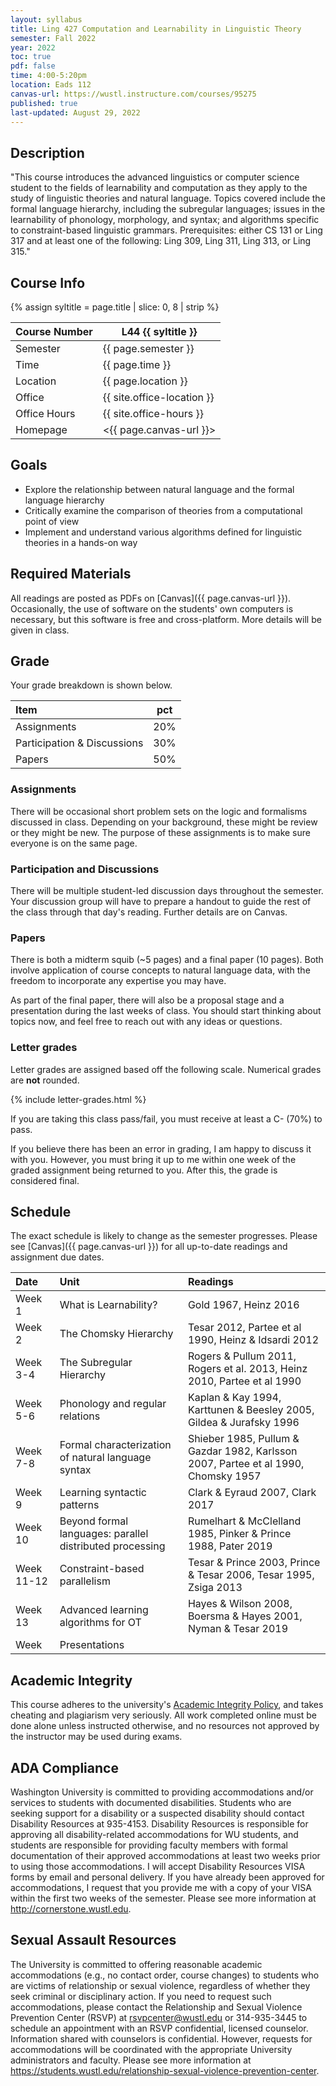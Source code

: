 ```yaml
---
layout: syllabus
title: Ling 427 Computation and Learnability in Linguistic Theory
semester: Fall 2022
year: 2022
toc: true
pdf: false
time: 4:00-5:20pm
location: Eads 112
canvas-url: https://wustl.instructure.com/courses/95275
published: true
last-updated: August 29, 2022
---
```


## Description

"This course introduces the advanced linguistics or computer science student to the fields of learnability and computation as they apply to the study of linguistic theories and natural language. Topics covered include the formal language hierarchy, including the subregular languages; issues in the learnability of phonology, morphology, and syntax; and algorithms specific to constraint-based linguistic grammars. Prerequisites: either CS 131 or Ling 317 and at least one of the following: Ling 309, Ling 311, Ling 313, or Ling 315."

## Course Info

{% assign syltitle = page.title | slice: 0, 8 | strip %}

| Course Number | L44 {{ syltitle }}                          |
|---------------|---------------------------------------------|
| Semester      | {{ page.semester }}                         |
| Time          | {{ page.time }}                             |
| Location      | {{ page.location }}                         |
| Office        | {{ site.office-location }}           |
| Office Hours  | {{ site.office-hours }}              | 
| Homepage      | <{{ page.canvas-url }}>                       | 

## Goals

* Explore the relationship between natural language and the formal language hierarchy
* Critically examine the comparison of theories from a computational point of view
* Implement and understand various algorithms defined for linguistic theories in a hands-on way

## Required Materials

All readings are posted as PDFs on [Canvas]({{ page.canvas-url }}). Occasionally, the use of software on the students' own computers is necessary, but this software is free and cross-platform. More details will be given in class.

## Grade

Your grade breakdown is shown below.

| Item                        | pct |
| :-------------------------- | --- |
| Assignments                 | 20% |
| Participation & Discussions | 30% |
| Papers                      | 50% |

### Assignments

There will be occasional short problem sets on the logic and formalisms discussed in class. Depending on your background, these might be review or they might be new. The purpose of these assignments is to make sure everyone is on the same page.

### Participation and Discussions

There will be multiple student-led discussion days throughout the semester. Your discussion group will have to prepare a handout to guide the rest of the class through that day's reading. Further details are on Canvas.

### Papers

There is both a midterm squib (~5 pages) and a final paper (10 pages). Both involve application of course concepts to natural language data, with the freedom to incorporate any expertise you may have. 

As part of the final paper, there will also be a proposal stage and a presentation during the last weeks of class. You should start thinking about topics now, and feel free to reach out with any ideas or questions.

### Letter grades

Letter grades are assigned based off the following scale. Numerical grades are **not** rounded. 

{% include letter-grades.html %}

If you are taking this class pass/fail, you must receive at least a C- (70%) to pass. 

If you believe there has been an error in grading, I am happy to discuss it with you. However, you must bring it up to me within one week of the graded assignment being returned to you. After this, the grade is considered final. 

## Schedule

The exact schedule is likely to change as the semester progresses. Please see [Canvas]({{ page.canvas-url }}) for all up-to-date readings and assignment due dates. 

| Date       | Unit                                                     | Readings                                                                           |
| :--------- | :------------------------------------------------------- | :--------------------------------------------------------------------------------- |
| Week 1  | What is Learnability?                                    | Gold 1967, Heinz 2016                                                              |
| Week 2   | The Chomsky Hierarchy                                    | Tesar 2012, Partee et al 1990, Heinz & Idsardi 2012                                |
| Week 3-4  | The Subregular Hierarchy                                 | Rogers & Pullum 2011, Rogers et al. 2013, Heinz 2010, Partee et al 1990            |
| Week 5-6  | Phonology and regular relations                          | Kaplan & Kay 1994, Karttunen & Beesley 2005, Gildea & Jurafsky 1996                |
| Week 7-8 | Formal characterization of natural language syntax       | Shieber 1985, Pullum & Gazdar 1982, Karlsson 2007, Partee et al 1990, Chomsky 1957 |
| Week 9 | Learning syntactic patterns                              | Clark & Eyraud 2007, Clark 2017                                                    |
| Week 10 | Beyond formal languages: parallel distributed processing | Rumelhart & McClelland 1985, Pinker & Prince 1988, Pater 2019                      |
| Week 11-12  | Constraint-based parallelism                             | Tesar & Prince 2003, Prince & Tesar 2006, Tesar 1995, Zsiga 2013                   |
| Week 13 | Advanced learning algorithms for OT                      | Hayes & Wilson 2008, Boersma & Hayes 2001, Nyman & Tesar 2019                      |
| Week  | Presentations                                            |                                                                                    |

## Academic Integrity

This course adheres to the university's [Academic Integrity Policy](https://studentconduct.wustl.edu/academic-integrity), and takes cheating and plagiarism very seriously. All work completed online must be done alone unless instructed otherwise, and no resources not approved by the instructor may be used during exams.  

## ADA Compliance

Washington University is committed to providing accommodations and/or services to students with documented disabilities. Students who are seeking support for a disability or a suspected disability should contact Disability Resources at 935-4153. Disability Resources is responsible for approving all disability-related accommodations for WU students, and students are responsible for providing faculty members with formal documentation of their approved accommodations at least two weeks prior to using those accommodations. I will accept Disability Resources VISA forms by email and personal delivery. If you have already been approved for accommodations, I request that you provide me with a copy of your VISA within the first two weeks of the semester. Please see more information at <http://cornerstone.wustl.edu>. 

## Sexual Assault Resources

The University is committed to offering reasonable academic accommodations (e.g., no contact order, course changes) to students who are victims of relationship or sexual violence, regardless of whether they seek criminal or disciplinary action.  If you need to request such accommodations, please contact the Relationship and Sexual Violence Prevention Center (RSVP) at rsvpcenter@wustl.edu or 314-935-3445 to schedule an appointment with an RSVP confidential, licensed counselor. Information shared with counselors is confidential. However, requests for accommodations will be coordinated with the appropriate University administrators and faculty. Please see more information at <https://students.wustl.edu/relationship-sexual-violence-prevention-center>.